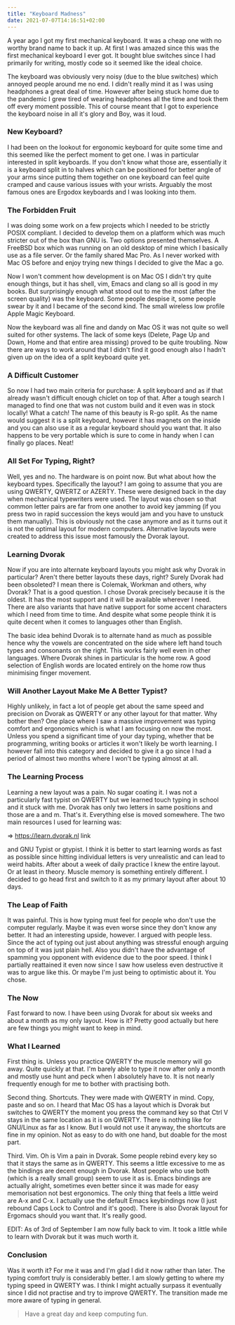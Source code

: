 ```yaml
---
title: "Keyboard Madness"
date: 2021-07-07T14:16:51+02:00
---
```

A year ago I got my first mechanical keyboard. It was a cheap one with no
worthy brand name to back it up. At first I was amazed since this was the first
mechanical keyboard I ever got. It bought blue switches since I had primarily
for writing, mostly code so it seemed like the ideal choice.

The keyboard was obviously very noisy (due to the blue switches) which annoyed
people around me no end. I didn't really mind it as I was using headphones a
great deal of time. However after being stuck home due to the pandemic I grew
tired of wearing headphones all the time and took them off every moment
possible. This of course meant that I got to experience the keyboard noise in
all it's glory and Boy, was it loud.

### New Keyboard?

I had been on the lookout for ergonomic keyboard for quite some time and this
seemed like the perfect moment to get one. I was in particular interested in
split keyboards. If you don't know what those are, essentially it is a keyboard
split in to halves which can be positioned for better angle of your arms since
putting them together on one keyboard can feel quite cramped and cause various
issues with your wrists. Arguably the most famous ones are Ergodox keyboards
and I was looking into them.

### The Forbidden Fruit

I was doing some work on a few projects which I needed to be strictly POSIX
compliant. I decided to develop them on a platform which was much stricter out
of the box than GNU is. Two options presented themselves. A FreeBSD box which
was running on an old desktop of mine which I basically use as a file server.
Or the family shared Mac Pro. As I never worked with Mac OS before and enjoy
trying new things I decided to give the Mac a go.

Now I won't comment how development is on Mac OS I didn't try quite enough
things, but it has shell, vim, Emacs and clang so all is good in my books. But
surprisingly enough what stood out to me the most (after the screen quality)
was the keyboard. Some people despise it, some people swear by it and I became
of the second kind. The small wireless low profile Apple Magic Keyboard.

Now the keyboard was all fine and dandy on Mac OS it was not quite so well
suited for other systems. The lack of some keys (Delete, Page Up and Down, Home
and that entire area missing) proved to be quite troubling. Now there are ways
to work around that I didn't find it good enough also I hadn't given up on the
idea of a split keyboard quite yet.

### A Difficult Customer

So now I had two main criteria for purchase: A split keyboard and as if that
already wasn't difficult enough chiclet on top of that. After a tough search I
managed to find one that was not custom build and it even was in stock locally!
What a catch! The name of this beauty is R-go split. As the name would suggest
it is a split keyboard, however it has magnets on the inside and you can also
use it as a regular keyboard should you want that. It also happens to be very
portable which is sure to come in handy when I can finally go places. Neat!

### All Set For Typing, Right?

Well, yes and no. The hardware is on point now. But what about how the keyboard
types. Specifically the layout? I am going to assume that you are using QWERTY,
QWERTZ or AZERTY. These were designed back in the day when mechanical
typewriters were used. The layout was chosen so that common letter pairs are
far from one another to avoid key jamming (if you press two in rapid succession
the keys would jam and you have to unstuck them manually). This is obviously
not the case anymore and as it turns out it is not the optimal layout for
modern computers.  Alternative layouts were created to address this issue most 
famously the Dvorak layout.

### Learning Dvorak

Now if you are into alternate keyboard layouts you might ask why Dvorak in
particular? Aren't there better layouts these days, right? Surely Dvorak had
been obsoleted? I mean there is Colemak, Workman and others, why Dvorak? That
is a good question. I chose Dvorak precisely because it is the oldest. It has 
the most support and it will be available wherever I need. There are also
variants that have native support for some accent characters which I need from 
time to time. And despite what some people think it is quite decent when it 
comes to languages other than English.

The basic idea behind Dvorak is to alternate hand as much as possible hence why
the vowels are concentrated on the side where left hand touch types and
consonants on the right. This works fairly well even in other languages. Where
Dvorak shines in particular is the home row. A good selection of English words
are located entirely on the home row thus minimising finger movement.

### Will Another Layout Make Me A Better Typist?

Highly unlikely, in fact a lot of people get about the same speed and precision
on Dvorak as QWERTY or any other layout for that matter. Why bother then? One
place where I saw a massive improvement was typing comfort and ergonomics which
is what I am focusing on now the most. Unless you spend a significant time of
your day typing, whether that be programming, writing books or articles it
won't likely be worth learning. I however fall into this category and decided
to give it a go since I had a period of almost two months where I won't be
typing almost at all.

### The Learning Process

Learning a new layout was a pain. No sugar coating it. I was not a particularly
fast typist on QWERTY but we learned touch typing in school and it stuck with
me. Dvorak has only two letters in same positions and those are a and m. That's
it. Everything else is moved somewhere. The two main resources I used for
learning was:

=> https://learn.dvorak.nl link

and GNU Typist or gtypist. I think it is better to start learning words as fast
as possible since hitting individual letters is very unrealistic and can lead
to weird habits. After about a week of daily practice I knew the entire layout.
Or at least in theory. Muscle memory is something entirely different. I decided
to go head first and switch to it as my primary layout after about 10 days.

### The Leap of Faith

It was painful. This is how typing must feel for people who don't use the
computer regularly. Maybe it was even worse since they don't know any better.
It had an interesting upside, however. I argued with people less. Since the act
of typing out just about anything was stressful enough arguing on top of it was
just plain hell. Also you didn't have the advantage of spamming you opponent
with evidence due to the poor speed. I think I partially reattained it even now
since I saw how useless even destructive it was to argue like this. Or maybe
I'm just being to optimistic about it. You chose.

### The Now

Fast forward to now. I have been using Dvorak for about six weeks and about a
month as my only layout. How is it? Pretty good actually but here are few
things you might want to keep in mind.

### What I Learned

First thing is. Unless you practice QWERTY the muscle memory will go away.
Quite quickly at that. I'm barely able to type it now after only a month and
mostly use hunt and peck when I absolutely have to. It is not nearly frequently
enough for me to bother with practising both.

Second thing. Shortcuts. They were made with QWERTY in mind. Copy, paste and so
on. I heard that Mac OS has a layout which is Dvorak but switches to QWERTY the
moment you press the command key so that Ctrl V stays in the same location as
it is on QWERTY. There is nothing like for GNU/Linux as far as I know. But I
would not use it anyway, the shortcuts are fine in my opinion. Not as easy to
do with one hand, but doable for the most part.

Third. Vim. Oh is Vim a pain in Dvorak. Some people rebind every key so that it
stays the same as in QWERTY. This seems a little excessive to me as the
bindings are decent enough in Dvorak. Most people who use both (which is a
really small group) seem to use it as is. Emacs bindings are actually alright,
sometimes even better since it was made for easy memorisation not best
ergonomics. The only thing that feels a little weird are A-x and C-x.
I actually use the default Emacs keybindings now (I just rebound Caps Lock to 
Control and it's good). There is also Dvorak layout for Ergomacs should you 
want that. It's really good.

EDIT: As of 3rd of September I am now fully back to vim. It took a little while
to learn with Dvorak but it was much worth it.

### Conclusion

Was it worth it? For me it was and I'm glad I did it now rather than later. The
typing comfort truly is considerably better. I am slowly getting to where my
typing speed in QWERTY was. I think I might actually surpass it eventually
since I did not practise and try to improve QWERTY. The transition made me more
aware of typing in general.

> Have a great day and keep computing fun.